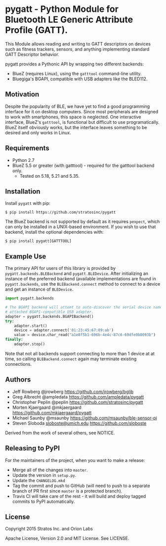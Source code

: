# pygatt - Python Module for Bluetooth LE Generic Attribute Profile (GATT).

This Module allows reading and writing to GATT descriptors on devices such as
fitness trackers, sensors, and anything implementing standard GATT Descriptor
behavior.

pygatt provides a Pythonic API by wrapping two different backends:

* BlueZ (requires Linux), using the `gatttool` command-line utility.
* Bluegiga's BGAPI, compatible with USB adapters like the BLED112.

## Motivation

Despite the popularity of BLE, we have yet to find a good programming interface
for it on desktop computers. Since most peripherals are designed to work with
smartphones, this space is neglected. One interactive interface, BlueZ's
`gatttool`, is functional but difficult to use programatically. BlueZ itself
obviously works, but the interface leaves something to be desired and only
works in Linux.

## Requirements

* Python 2.7
* BlueZ 5.5 or greater (with gatttool) - required for the gatttool backend only.
    * Tested on 5.18, 5.21 and 5.35.

## Installation

Install `pygatt` with pip:

    $ pip install https://github.com/stratosinc/pygatt

The BlueZ backend is not supported by default as it requires `pexpect`, which
can only be installed in a UNIX-based environment. If you wish to use that
backend, install the optional dependencies with:

    $ pip install pygatt[GATTTOOL]

## Example Use

The primary API for users of this library is provided by
`pygatt.backends.BLEBackend` and `pygatt.BLEDevice`. After initializing an
instance of the preferred backend (available implementations are found in
`pygatt.backends`, use the `BLEBackend.connect` method to connect to a device
and get an instance of `BLEDevice.`

```python
import pygatt.backends

# The BGAPI backend will attemt to auto-discover the serial device name of the
# attached BGAPI-compatible USB adapter.
adapter = pygatt.backends.BGAPIBackend()
try:
    adapter.start()
    device = adapter.connect('01:23:45:67:89:ab')
    value = device.char_read("a1e8f5b1-696b-4e4c-87c6-69dfe0b0093b")
finally:
    adapter.stop()
```

Note that not all backends support connecting to more than 1 device at at time,
so calling `BLEBackend.connect` again may terminate existing connections.

## Authors

- Jeff Rowberg @jrowberg https://github.com/jrowberg/bglib
- Greg Albrecht @ampledata https://github.com/ampledata/pygatt
- Christopher Peplin @peplin https://github.com/stratosinc/pygatt
- Morten Kjaergaard @mkjaergaard https://github.com/mkjaergaard/pygatt
- Michael Saunby @msaunby https://github.com/msaunby/ble-sensor-pi
- Steven Sloboda <sloboste@umich.edu> https://github.com/sloboste

Derived from the work of several others, see NOTICE.

## Releasing to PyPI

For the maintainers of the project, when you want to make a release:

* Merge all of the changes into `master`.
* Update the version in `setup.py`.
* Update the `CHANGELOG.mkd`
* Tag the commit and push to GitHub (will need to push to a separate branch of
  PR first since `master` is a protected branch).
* Travis CI will take care of the rest - it will build and deploy tagged commits
  to PyPI automatically.

## License

Copyright 2015 Stratos Inc. and Orion Labs

Apache License, Version 2.0 and MIT License. See LICENSE.
